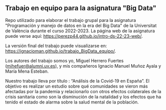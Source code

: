 
## Trabajo en equipo para la asignatura "Big Data"

<!-- El párrafo de abajo has de dejarlo tal cual. NO HAS DE CAMBIAR NADA!!-->

Repo utilizado para elaborar el trabajo grupal para la asignatura "Programación y manejo de datos en la era del Big Data" de la Universitat de València durante el curso 2022-2023. La página web de la asignatura puede verse aquí: <https://perezp44.github.io/intro-ds-22-23-web/>.



<!-- En la linea de abajo HAS de SUSTITUIR "perezp44" por tu usuario de Github-->
La versión final del trabajo puede visualizarse en: <https://ignacioman.github.io/trabajo_BigData_equipo/>. 


<!-- Abajo podéis escribir lo que queráis, igual un resumen del trabajo, o ..., o ... pero al menos, tenéis que poner el título del trabajo y el nombre de los componentes del equipo-->

Los autores del trabajo somos yo, Miguel Herrero Fuertes (mihefuer@alumni.uv.es), y mis compañeros Ignacio Manuel Muñoz Ayala y María Mena Esteban.

Nuestro trabajo lleva por título : “Análisis de la Covid-19 en España”. El objetivo es realizar un estudio sobre qué comunidades se vieron más afectadas por la pandemia y relacionarlo con otros efectos colaterales de la crisis sanitaria como son la disminución de la natalidad y los efectos que ha tenido el estado de alarma sobre la salud mental de la población.
